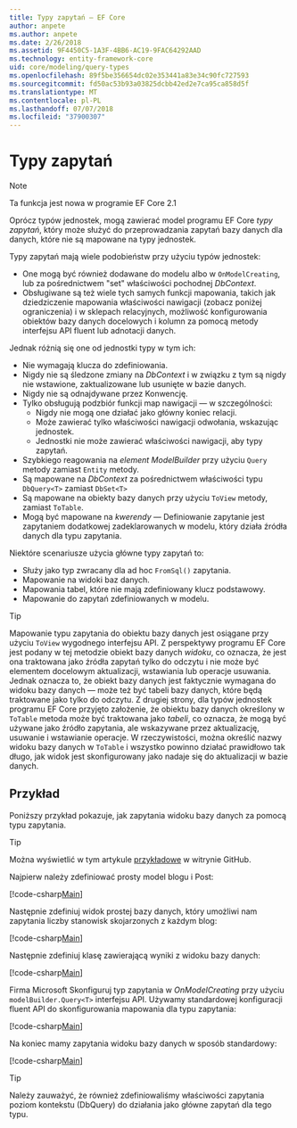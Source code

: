 ```yaml
---
title: Typy zapytań — EF Core
author: anpete
ms.author: anpete
ms.date: 2/26/2018
ms.assetid: 9F4450C5-1A3F-4BB6-AC19-9FAC64292AAD
ms.technology: entity-framework-core
uid: core/modeling/query-types
ms.openlocfilehash: 89f5be356654dc02e353441a83e34c90fc727593
ms.sourcegitcommit: fd50ac53b93a03825dcbb42ed2e7ca95ca858d5f
ms.translationtype: MT
ms.contentlocale: pl-PL
ms.lasthandoff: 07/07/2018
ms.locfileid: "37900307"
---
```

# <a name="query-types"></a>Typy zapytań
> [!NOTE]
> Ta funkcja jest nowa w programie EF Core 2.1

Oprócz typów jednostek, mogą zawierać model programu EF Core _typy zapytań_, który może służyć do przeprowadzania zapytań bazy danych dla danych, które nie są mapowane na typy jednostek.

Typy zapytań mają wiele podobieństw przy użyciu typów jednostek:

- One mogą być również dodawane do modelu albo w `OnModelCreating`, lub za pośrednictwem "set" właściwości pochodnej _DbContext_.
- Obsługiwane są też wiele tych samych funkcji mapowania, takich jak dziedziczenie mapowania właściwości nawigacji (zobacz poniżej ograniczenia) i w sklepach relacyjnych, możliwość konfigurowania obiektów bazy danych docelowych i kolumn za pomocą metody interfejsu API fluent lub adnotacji danych.

Jednak różnią się one od jednostki typy w tym ich:

- Nie wymagają klucza do zdefiniowania.
- Nigdy nie są śledzone zmiany na _DbContext_ i w związku z tym są nigdy nie wstawione, zaktualizowane lub usunięte w bazie danych.
- Nigdy nie są odnajdywane przez Konwencję.
- Tylko obsługują podzbiór funkcji map nawigacji — w szczególności:
  - Nigdy nie mogą one działać jako główny koniec relacji.
  - Może zawierać tylko właściwości nawigacji odwołania, wskazując jednostek.
  - Jednostki nie może zawierać właściwości nawigacji, aby typy zapytań.
- Szybkiego reagowania na _element ModelBuilder_ przy użyciu `Query` metody zamiast `Entity` metody.
- Są mapowane na _DbContext_ za pośrednictwem właściwości typu `DbQuery<T>` zamiast `DbSet<T>`
- Są mapowane na obiekty bazy danych przy użyciu `ToView` metody, zamiast `ToTable`.
- Mogą być mapowane na _kwerendy_ — Definiowanie zapytanie jest zapytaniem dodatkowej zadeklarowanych w modelu, który działa źródła danych dla typu zapytania.

Niektóre scenariusze użycia główne typy zapytań to:

- Służy jako typ zwracany dla ad hoc `FromSql()` zapytania.
- Mapowanie na widoki baz danych.
- Mapowania tabel, które nie mają zdefiniowany klucz podstawowy.
- Mapowanie do zapytań zdefiniowanych w modelu.

> [!TIP]
> Mapowanie typu zapytania do obiektu bazy danych jest osiągane przy użyciu `ToView` wygodnego interfejsu API. Z perspektywy programu EF Core jest podany w tej metodzie obiekt bazy danych _widoku_, co oznacza, że jest ona traktowana jako źródła zapytań tylko do odczytu i nie może być elementem docelowym aktualizacji, wstawiania lub operacje usuwania. Jednak oznacza to, że obiekt bazy danych jest faktycznie wymagana do widoku bazy danych — może też być tabeli bazy danych, które będą traktowane jako tylko do odczytu. Z drugiej strony, dla typów jednostek programu EF Core przyjęto założenie, że obiektu bazy danych określony w `ToTable` metoda może być traktowana jako _tabeli_, co oznacza, że mogą być używane jako źródło zapytania, ale wskazywane przez aktualizację, usuwanie i wstawianie operacje. W rzeczywistości, można określić nazwy widoku bazy danych w `ToTable` i wszystko powinno działać prawidłowo tak długo, jak widok jest skonfigurowany jako nadaje się do aktualizacji w bazie danych.

## <a name="example"></a>Przykład

Poniższy przykład pokazuje, jak zapytania widoku bazy danych za pomocą typu zapytania.

> [!TIP]
> Można wyświetlić w tym artykule [przykładowe](https://github.com/aspnet/EntityFrameworkCore/tree/dev/samples/QueryTypes) w witrynie GitHub.

Najpierw należy zdefiniować prosty model blogu i Post:

[!code-csharp[Main](../../../efcore-repo/samples/QueryTypes/Program.cs#Entities)]

Następnie zdefiniuj widok prostej bazy danych, który umożliwi nam zapytania liczby stanowisk skojarzonych z każdym blog:

[!code-csharp[Main](../../../efcore-repo/samples/QueryTypes/Program.cs#View)]

Następnie zdefiniuj klasę zawierającą wyniki z widoku bazy danych:

[!code-csharp[Main](../../../efcore-repo/samples/QueryTypes/Program.cs#QueryType)]

Firma Microsoft Skonfiguruj typ zapytania w _OnModelCreating_ przy użyciu `modelBuilder.Query<T>` interfejsu API.
Używamy standardowej konfiguracji fluent API do skonfigurowania mapowania dla typu zapytania:

[!code-csharp[Main](../../../efcore-repo/samples/QueryTypes/Program.cs#Configuration)]

Na koniec mamy zapytania widoku bazy danych w sposób standardowy:

[!code-csharp[Main](../../../efcore-repo/samples/QueryTypes/Program.cs#Query)]

> [!TIP]
> Należy zauważyć, że również zdefiniowaliśmy właściwości zapytania poziom kontekstu (DbQuery) do działania jako główne zapytań dla tego typu.
